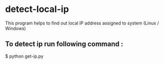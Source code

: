 # detect-local-ip
This program helps to find out local IP address assigned to system (Linux / Windows)

## To detect ip run following command :
$ python get-ip.py
